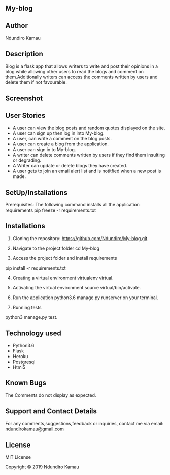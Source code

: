 ## My-blog

## Author
Ndundiro Kamau

## Description
Blog is a flask app that allows writers to write and post their opinions in a blog while allowing other users to read the blogs and comment on them.Additionally writers can access the comments written by users and delete them if not favourable.

## Screenshot


## User Stories
* A user can view the blog posts and random quotes displayed on the site.
* A user can sign up then log in into My-blog.
* A user, can write a comment on the blog posts.
* A user can create a blog from the application.
* A user can sign in to My-blog.
* A writer can delete comments written by users if they find them insulting or degrading.
* A Writer can update or delete blogs they  have created.
* A user gets to join an email alert list and is notitfied when a new post is made.

## SetUp/Installations

Prerequisites:
The following command installs all the application requirements
pip freeze -r requirements.txt

## Installations

1. Cloning the repository:
https://github.com/Ndundiro/My-blog.git

2. Navigate to the project folder 
cd My-blog

3. Access the project folder and install requirements
 
pip install -r requirements.txt

4. Creating a virtual environment
virtualenv virtual.

5. Activating the virtual environment
source virtual/bin/activate.

6. Run the application 
python3.6 manage.py runserver on your terminal.

7. Running tests

python3 manage.py test.


## Technology used

* Python3.6
* Flask
* Heroku
* Postgresql
* Html5

## Known Bugs

The Comments do not display as expected.

## Support and Contact Details
For any comments,suggestions,feedback or inquiries, contact me via email: ndundirokamau@gmail.com

## License
MIT License

Copyright © 2019 Ndundiro Kamau
